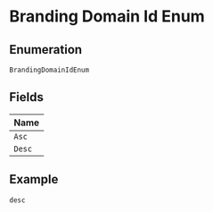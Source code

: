 
# Branding Domain Id Enum

## Enumeration

`BrandingDomainIdEnum`

## Fields

| Name |
|  --- |
| `Asc` |
| `Desc` |

## Example

```
desc
```

